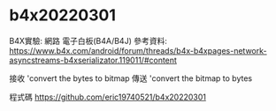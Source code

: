 # b4x20220301
B4X實驗: 網路 電子白板(B4A/B4J)
參考資料:
https://www.b4x.com/android/forum/threads/b4x-b4xpages-network-asyncstreams-b4xserializator.119011/#content







接收
'convert the  bytes to bitmap
傳送
'convert the bitmap to bytes

程式碼
https://github.com/eric19740521/b4x20220301
